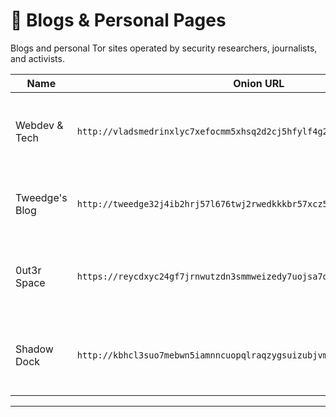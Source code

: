 # 📝 Blogs & Personal Pages

Blogs and personal Tor sites operated by security researchers, journalists, and activists.

| Name               | Onion URL                                      | Description |
|--------------------|------------------------------------------------|-------------|
| Webdev & Tech | `http://vladsmedrinxlyc7xefocmm5xhsq2d2cj5hfylf4g2xpr2q3fil37jad.onion/` | Blog covering music, code, projects, and malware research. |
| Tweedge's Blog | `http://tweedge32j4ib2hrj57l676twj2rwedkkkbr57xcz5z73vpkolws6vid.onion/` | Security blog on malware, research, and tooling. |
| 0ut3r Space | `https://reycdxyc24gf7jrnwutzdn3smmweizedy7uojsa7ols6sflwu25ijoyd.onion/` | Personal blog covering tech, research, and music. |
| Shadow Dock | `http://kbhcl3suo7mebwn5iamnncuopqlraqzygsuizubjvmtyiepe7j4xvlad.onion/` | Collaborative dark web blog on scams, guides, reviews. |

---
